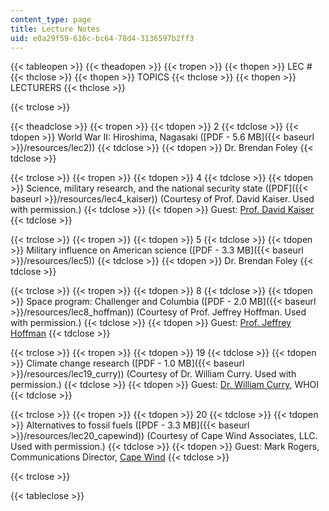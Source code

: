 ```yaml
---
content_type: page
title: Lecture Notes
uid: e0a29f59-616c-bc64-78d4-3136597b2ff3
---
```


{{< tableopen >}}
{{< theadopen >}}
{{< tropen >}}
{{< thopen >}}
LEC #
{{< thclose >}}
{{< thopen >}}
TOPICS
{{< thclose >}}
{{< thopen >}}
LECTURERS
{{< thclose >}}

{{< trclose >}}

{{< theadclose >}}
{{< tropen >}}
{{< tdopen >}}
2
{{< tdclose >}}
{{< tdopen >}}
World War II: Hiroshima, Nagasaki ([PDF - 5.6 MB]({{< baseurl >}}/resources/lec2))
{{< tdclose >}}
{{< tdopen >}}
Dr. Brendan Foley
{{< tdclose >}}

{{< trclose >}}
{{< tropen >}}
{{< tdopen >}}
4
{{< tdclose >}}
{{< tdopen >}}
Science, military research, and the national security state ([PDF]({{< baseurl >}}/resources/lec4_kaiser)) (Courtesy of Prof. David Kaiser. Used with permission.)
{{< tdclose >}}
{{< tdopen >}}
Guest: [Prof. David Kaiser](http://web.mit.edu/dikaiser/www/)
{{< tdclose >}}

{{< trclose >}}
{{< tropen >}}
{{< tdopen >}}
5
{{< tdclose >}}
{{< tdopen >}}
Military influence on American science ([PDF - 3.3 MB]({{< baseurl >}}/resources/lec5))
{{< tdclose >}}
{{< tdopen >}}
Dr. Brendan Foley
{{< tdclose >}}

{{< trclose >}}
{{< tropen >}}
{{< tdopen >}}
8
{{< tdclose >}}
{{< tdopen >}}
Space program: Challenger and Columbia ([PDF - 2.0 MB]({{< baseurl >}}/resources/lec8_hoffman)) (Courtesy of Prof. Jeffrey Hoffman. Used with permission.)
{{< tdclose >}}
{{< tdopen >}}
Guest: [Prof. Jeffrey Hoffman](http://en.wikipedia.org/wiki/Jeffrey_A._Hoffman)
{{< tdclose >}}

{{< trclose >}}
{{< tropen >}}
{{< tdopen >}}
19
{{< tdclose >}}
{{< tdopen >}}
Climate change research ([PDF - 1.0 MB]({{< baseurl >}}/resources/lec19_curry)) (Courtesy of Dr. William Curry. Used with permission.)
{{< tdclose >}}
{{< tdopen >}}
Guest: [Dr. William Curry](http://www.whoi.edu/science/GG/people/wcurry/index.htm), WHOI
{{< tdclose >}}

{{< trclose >}}
{{< tropen >}}
{{< tdopen >}}
20
{{< tdclose >}}
{{< tdopen >}}
Alternatives to fossil fuels ([PDF - 3.3 MB]({{< baseurl >}}/resources/lec20_capewind)) (Courtesy of Cape Wind Associates, LLC. Used with permission.)
{{< tdclose >}}
{{< tdopen >}}
Guest: Mark Rogers, Communications Director, [Cape Wind](http://www.capewind.org/)
{{< tdclose >}}

{{< trclose >}}

{{< tableclose >}}